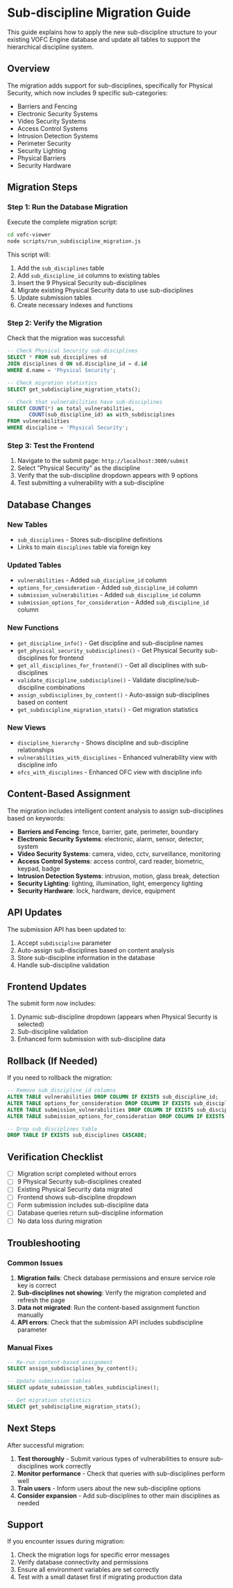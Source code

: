 # Sub-discipline Migration Guide

This guide explains how to apply the new sub-discipline structure to your existing VOFC Engine database and update all tables to support the hierarchical discipline system.

## Overview

The migration adds support for sub-disciplines, specifically for Physical Security, which now includes 9 specific sub-categories:

- Barriers and Fencing
- Electronic Security Systems  
- Video Security Systems
- Access Control Systems
- Intrusion Detection Systems
- Perimeter Security
- Security Lighting
- Physical Barriers
- Security Hardware

## Migration Steps

### Step 1: Run the Database Migration

Execute the complete migration script:

```bash
cd vofc-viewer
node scripts/run_subdiscipline_migration.js
```

This script will:
1. Add the `sub_disciplines` table
2. Add `sub_discipline_id` columns to existing tables
3. Insert the 9 Physical Security sub-disciplines
4. Migrate existing Physical Security data to use sub-disciplines
5. Update submission tables
6. Create necessary indexes and functions

### Step 2: Verify the Migration

Check that the migration was successful:

```sql
-- Check Physical Security sub-disciplines
SELECT * FROM sub_disciplines sd
JOIN disciplines d ON sd.discipline_id = d.id
WHERE d.name = 'Physical Security';

-- Check migration statistics
SELECT get_subdiscipline_migration_stats();

-- Check that vulnerabilities have sub-disciplines
SELECT COUNT(*) as total_vulnerabilities,
       COUNT(sub_discipline_id) as with_subdisciplines
FROM vulnerabilities 
WHERE discipline = 'Physical Security';
```

### Step 3: Test the Frontend

1. Navigate to the submit page: `http://localhost:3000/submit`
2. Select "Physical Security" as the discipline
3. Verify that the sub-discipline dropdown appears with 9 options
4. Test submitting a vulnerability with a sub-discipline

## Database Changes

### New Tables
- `sub_disciplines` - Stores sub-discipline definitions
- Links to main `disciplines` table via foreign key

### Updated Tables
- `vulnerabilities` - Added `sub_discipline_id` column
- `options_for_consideration` - Added `sub_discipline_id` column  
- `submission_vulnerabilities` - Added `sub_discipline_id` column
- `submission_options_for_consideration` - Added `sub_discipline_id` column

### New Functions
- `get_discipline_info()` - Get discipline and sub-discipline names
- `get_physical_security_subdisciplines()` - Get Physical Security sub-disciplines for frontend
- `get_all_disciplines_for_frontend()` - Get all disciplines with sub-disciplines
- `validate_discipline_subdiscipline()` - Validate discipline/sub-discipline combinations
- `assign_subdisciplines_by_content()` - Auto-assign sub-disciplines based on content
- `get_subdiscipline_migration_stats()` - Get migration statistics

### New Views
- `discipline_hierarchy` - Shows discipline and sub-discipline relationships
- `vulnerabilities_with_disciplines` - Enhanced vulnerability view with discipline info
- `ofcs_with_disciplines` - Enhanced OFC view with discipline info

## Content-Based Assignment

The migration includes intelligent content analysis to assign sub-disciplines based on keywords:

- **Barriers and Fencing**: fence, barrier, gate, perimeter, boundary
- **Electronic Security Systems**: electronic, alarm, sensor, detector, system
- **Video Security Systems**: camera, video, cctv, surveillance, monitoring
- **Access Control Systems**: access control, card reader, biometric, keypad, badge
- **Intrusion Detection Systems**: intrusion, motion, glass break, detection
- **Security Lighting**: lighting, illumination, light, emergency lighting
- **Security Hardware**: lock, hardware, device, equipment

## API Updates

The submission API has been updated to:
1. Accept `subdiscipline` parameter
2. Auto-assign sub-disciplines based on content analysis
3. Store sub-discipline information in the database
4. Handle sub-discipline validation

## Frontend Updates

The submit form now includes:
1. Dynamic sub-discipline dropdown (appears when Physical Security is selected)
2. Sub-discipline validation
3. Enhanced form submission with sub-discipline data

## Rollback (If Needed)

If you need to rollback the migration:

```sql
-- Remove sub_discipline_id columns
ALTER TABLE vulnerabilities DROP COLUMN IF EXISTS sub_discipline_id;
ALTER TABLE options_for_consideration DROP COLUMN IF EXISTS sub_discipline_id;
ALTER TABLE submission_vulnerabilities DROP COLUMN IF EXISTS sub_discipline_id;
ALTER TABLE submission_options_for_consideration DROP COLUMN IF EXISTS sub_discipline_id;

-- Drop sub_disciplines table
DROP TABLE IF EXISTS sub_disciplines CASCADE;
```

## Verification Checklist

- [ ] Migration script completed without errors
- [ ] 9 Physical Security sub-disciplines created
- [ ] Existing Physical Security data migrated
- [ ] Frontend shows sub-discipline dropdown
- [ ] Form submission includes sub-discipline data
- [ ] Database queries return sub-discipline information
- [ ] No data loss during migration

## Troubleshooting

### Common Issues

1. **Migration fails**: Check database permissions and ensure service role key is correct
2. **Sub-disciplines not showing**: Verify the migration completed and refresh the page
3. **Data not migrated**: Run the content-based assignment function manually
4. **API errors**: Check that the submission API includes subdiscipline parameter

### Manual Fixes

```sql
-- Re-run content-based assignment
SELECT assign_subdisciplines_by_content();

-- Update submission tables
SELECT update_submission_tables_subdisciplines();

-- Get migration statistics
SELECT get_subdiscipline_migration_stats();
```

## Next Steps

After successful migration:

1. **Test thoroughly** - Submit various types of vulnerabilities to ensure sub-disciplines work correctly
2. **Monitor performance** - Check that queries with sub-disciplines perform well
3. **Train users** - Inform users about the new sub-discipline options
4. **Consider expansion** - Add sub-disciplines to other main disciplines as needed

## Support

If you encounter issues during migration:

1. Check the migration logs for specific error messages
2. Verify database connectivity and permissions
3. Ensure all environment variables are set correctly
4. Test with a small dataset first if migrating production data

